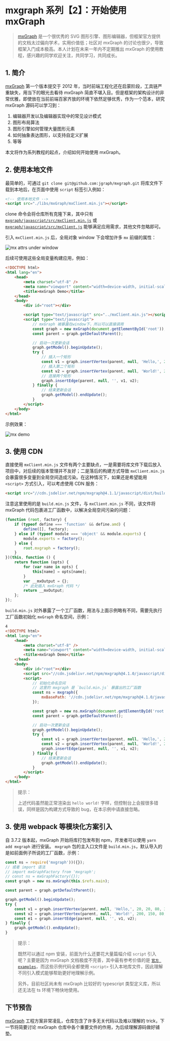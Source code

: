 # mxgraph 系列【2】：开始使用 mxGraph

> [mxGraph](https://github.com/jgraph/mxgraph) 是一个很优秀的 SVG 图形引擎、图形编辑器，但框架官方提供的文档太过偏向学术，实用价值低；社区对 mxGraph 的讨论也很少，导致框架入门成本极高。本人计划在未来一年内不定期推出 mxGraph 的使用教程，感兴趣的同学欢迎关注，共同学习，共同成长。

## 1. 简介

[mxGraph](https://github.com/jgraph/mxgraph) 第一个版本提交于 2012 年，当时前端工程化还在启蒙阶段，工具链严重缺失，用当下的眼光去看待 mxGraph 简直不堪入目。但是框架的架构设计的非常优雅，即使放在当前前端百家齐放的环境下依然足够优秀，作为一个范本，研究 mxGraph 源码可以学习到：

1. 编辑器开发以及编辑器实现中的常见设计模式
2. 图形布局算法
3. 图形引擎如何管理大量图形元素
4. 如何抽象表达图形，以支持自定义扩展
5. 等等

本文将作为系列教程的起点，介绍如何开始使用 mxGraph。

## 2. 使用本地文件

最简单的，可通过 `git clone git@github.com:jgraph/mxgraph.git` 将库文件下载到本地后，在页面中使用 `script` 标签引入例如：

```html
<!-- 使用本地文件 -->
<script src="./libs/mxGraph/mxClient.min.js"></script>
```

clone 命令会将仓库所有克隆下来，其中只有 [`mxgraph/javascript/src/mxClient.min.js`](https://github.com/jgraph/mxgraph/blob/master/javascript/mxClient.min.js) 或 [`mxgraph/javascript/src/mxClient.js`](https://github.com/jgraph/mxgraph/blob/master/javascript/mxClient.js) 能够满足应用需求，其他文件忽略即可。

引入 `mxClient.min.js` 后，全局对象 window 下会增加许多 `mx` 前缀的属性：

![mx attrs under window](../assets/mx-under-window.png)

后续可使用这些全局变量构建应用，例如：

```html
<!DOCTYPE html>
<html lang="en">
	<head>
		<meta charset="utf-8" />
		<meta name="viewport" content="width=device-width, initial-scale=1" />
		<title>mxGraph Demo</title>
	</head>
	<body>
		<div id="root"></div>

		<script type="text/javascript" src="../mxClient.min.js"></script>
		<script type="text/javascript">
			// mxGraph 被暴露在window下，所以可以直接调用
			const graph = new mxGraph(document.getElementById('root'));
			const parent = graph.getDefaultParent();

			// 启动一次更新会话
			graph.getModel().beginUpdate();
			try {
				// 插入一个矩形
				const v1 = graph.insertVertex(parent, null, 'Hello,', 20, 20, 80, 30);
				// 插入第二个矩形
				const v2 = graph.insertVertex(parent, null, 'World!', 200, 150, 80, 30);
				// 连接两个矩形
				graph.insertEdge(parent, null, '', v1, v2);
			} finally {
				// 结束更新会话
				graph.getModel().endUpdate();
			}
		</script>
	</body>
</html>
```

示例效果：

![mx demo](../assets/hello-world.png)

## 3. 使用 CDN

直接使用 `mxClient.min.js` 文件有两个主要缺点，一是需要将库文件下载后放入项目中，对后续的版本管理并不友好；二是落后的构建方式导致 `mxClient.min.js` 会暴露很多变量到全局空间造成污染。在这种情况下，如果还是希望能用 `<script>` 方式引入，可以考虑使用 CDN 服务：

```html
<script src="//cdn.jsdelivr.net/npm/mxgraph@4.1.1/javascript/dist/build.min.js"></script>
```

注意这里使用的是 `build.min.js` 文件，与 `mxClient.min.js` 不同，该文件将 mxGraph 代码包裹进工厂函数中，以解决全局空间污染的问题：

```javascript
(function (root, factory) {
	if (typeof define === 'function' && define.amd) {
		define([], factory);
	} else if (typeof module === 'object' && module.exports) {
		module.exports = factory();
	} else {
		root.mxgraph = factory();
	}
})(this, function () {
	return function (opts) {
		for (var name in opts) {
			this[name] = opts[name];
		}
		var __mxOutput = {};
		/* 此处插入 mxGraph 代码 */
		return __mxOutput;
	};
});
```

`build.min.js` 对外暴露了一个工厂函数，用法与上面示例略有不同，需要先执行工厂函数初始化 `mxGraph` 命名空间，示例：

```html
4
<!DOCTYPE html>
<html lang="en">
	<head>
		<meta charset="utf-8" />
		<meta name="viewport" content="width=device-width, initial-scale=1" />
		<title>mxGraph Demo</title>
	</head>
	<body>
		<div id="root"></div>
		<script src="//cdn.jsdelivr.net/npm/mxgraph@4.1.0/javascript/dist/build.js"></script>
		<script>
			// 初始化命名空间
			// 这里的 mxgraph 是 `build.min.js` 暴露出的工厂函数
			const ns = mxgraph({
				mxBasePath: '//cdn.jsdelivr.net/npm/mxgraph@4.1.0/javascript/src',
			});

			const graph = new ns.mxGraph(document.getElementById('root'));
			const parent = graph.getDefaultParent();

			// 启动一次更新会话
			graph.getModel().beginUpdate();
			try {
				const v1 = graph.insertVertex(parent, null, 'Hello,', 20, 20, 80, 30);
				const v2 = graph.insertVertex(parent, null, 'World!', 200, 150, 80, 30);
				graph.insertEdge(parent, null, '', v1, v2);
			} finally {
				// 结束更新会话
				graph.getModel().endUpdate();
			}
		</script>
	</body>
</html>
```

> 提示：
>
> 上述代码虽然能正常渲染出 `hello world!` 字样，但控制台上会报很多错误，同样是因为构建方式导致的 bug，在本示例中请直接忽略。

## 3. 使用 webpack 等模块化方案引入

自 3.7.2 版本起，mxGraph 开始将库打包发布到 npm，开发者可以使用 `yarn add mxgraph` 进行安装。 `mxgraph` 包的主入口文件是 `build.min.js`，默认导入的是如前面例子所说的工厂函数，示例：

```javascript
const ns = require('mxgraph'))({});
// 或者 import 语法
// import mxGraphFactory from 'mxgraph';
// const ns = mxGraphFactory({});
const graph = new ns.mxGraph(this.$refs.main);

const parent = graph.getDefaultParent();

graph.getModel().beginUpdate();
try {
	const v1 = graph.insertVertex(parent, null, 'Hello,', 20, 20, 80, 30);
	const v2 = graph.insertVertex(parent, null, 'World!', 200, 150, 80, 30);
	const e1 = graph.insertEdge(parent, null, '', v1, v2);
} finally {
	graph.getModel().endUpdate();
}
```

> 提示：
>
> 既然可以通过 npm 安装，前面为什么还要花大量篇幅介绍 `script` 引入呢？主要是因为 mxGraph 文档极度不完善，其中最有参考价值的是 [`官方 examples`](https://github.com/jgraph/mxgraph/blob/master/javascript/examples)，而这些示例代码全都使用 `<script>` 引入本地库文件，因此理解不同引入模式能够帮助更好地理解示例。
>
> 另外，目前社区尚未有 mxGraph 比较好的 typescript 类型定义库，所以还无法在 ts 环境下畅快地使用。

## 下节预告

[mxGraph](https://github.com/jgraph/mxgraph) 工程方案非常凌乱，仓库包含了许多无关代码以及难以理解的 trick，下一节将简要讨论 mxGraph 仓库中各个重要文件的作用，为后续理解源码做好铺垫。
